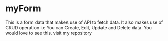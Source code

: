 # myForm
This is a form data that makes use of API to fetch data. It also makes use of CRUD operation i.e You can Create, Edit, Update and Delete data. You would love to see this. visit my repository
